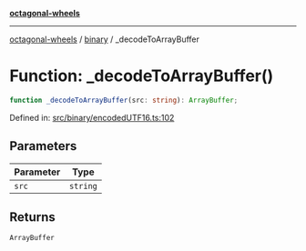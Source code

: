 [**octagonal-wheels**](../../README.md)

***

[octagonal-wheels](../../modules.md) / [binary](../README.md) / \_decodeToArrayBuffer

# Function: \_decodeToArrayBuffer()

```ts
function _decodeToArrayBuffer(src: string): ArrayBuffer;
```

Defined in: [src/binary/encodedUTF16.ts:102](https://github.com/vrtmrz/octagonal-wheels/blob/main/src/binary/encodedUTF16.ts#L102)

## Parameters

| Parameter | Type |
| ------ | ------ |
| `src` | `string` |

## Returns

`ArrayBuffer`
